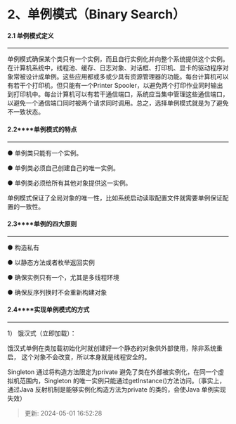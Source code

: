 # 2、单例模式（Binary Search）

#### **2.1 单例模式定义**

****

单例模式确保某个类只有一个实例，而且自行实例化并向整个系统提供这个实例。在计算机系统中，线程池、缓存、日志对象、对话框、打印机、显卡的驱动程序对象常被设计成单例。这些应用都或多或少具有资源管理器的功能。每台计算机可以有若干个打印机，但只能有一个Printer Spooler，以避免两个打印作业同时输出到打印机中。每台计算机可以有若干通信端口，系统应当集中管理这些通信端口，以避免一个通信端口同时被两个请求同时调用。总之，选择单例模式就是为了避免不一致状态。

#### **2.2********单例模式的特点**

****

● 单例类只能有一个实例。

● 单例类必须自己创建自己的唯一实例。

● 单例类必须给所有其他对象提供这一实例。

单例模式保证了全局对象的唯一性，比如系统启动读取配置文件就需要单例保证配置的一致性。

#### **2.3********单例的四大原则**

****

● 构造私有

● 以静态方法或者枚举返回实例

● 确保实例只有一个，尤其是多线程环境

● 确保反序列换时不会重新构建对象

#### **2.4********实现单例模式的方式**

****

1） 饿汉式（立即加载）：

饿汉式单例在类加载初始化时就创建好一个静态的对象供外部使用，除非系统重启， 这个对象不会改变，所以本身就是线程安全的。

Singleton 通过将构造方法限定为private 避免了类在外部被实例化，在同一个虚拟机范围内，Singleton 的唯一实例只能通过getInstance()方法访问。（事实上，通过Java 反射机制是能够实例化构造方法为private 的类的，会使Java 单例实现失效）

> 更新: 2024-05-01 16:52:28  
